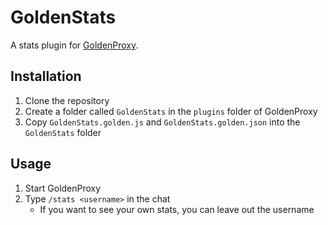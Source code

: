 # GoldenStats

A stats plugin for [GoldenProxy](https://github.com/GoldenProxy/GoldenProxy).

## Installation

1. Clone the repository
2. Create a folder called `GoldenStats` in the `plugins` folder of GoldenProxy
3. Copy `GoldenStats.golden.js` and `GoldenStats.golden.json` into the `GoldenStats` folder

## Usage

1. Start GoldenProxy
2. Type `/stats <username>` in the chat
    - If you want to see your own stats, you can leave out the username